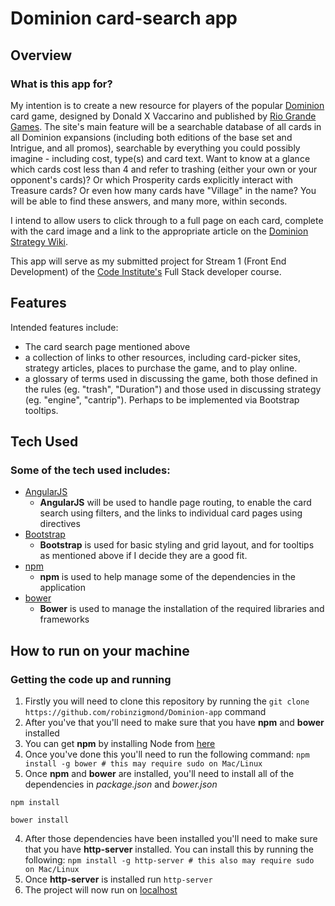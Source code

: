 # Dominion card-search app

## Overview

### What is this app for?
My intention is to create a new resource for players of the popular [Dominion](https://boardgamegeek.com/boardgame/36218/dominion) card game, designed by Donald X Vaccarino and published by [Rio Grande Games](http://riograndegames.com/). The site's main feature will be a searchable database of all cards in all Dominion expansions (including both editions of the base set and Intrigue, and all promos), searchable by everything you could possibly imagine - including cost, type(s) and card text. Want to know at a glance which cards cost less than 4 and refer to trashing (either your own or your opponent's cards)? Or which Prosperity cards explicitly interact with Treasure cards? Or even how many cards have "Village" in the name? You will be able to find these answers, and many more, within seconds.

I intend to allow users to click through to a full page on each card, complete with the card image and a link to the appropriate article on the [Dominion Strategy Wiki](http://wiki.dominionstrategy.com/index.php/Main_Page).

This app will serve as my submitted project for Stream 1 (Front End Development) of the [Code Institute's](https://www.codeinstitute.net/) Full Stack developer course.

## Features
Intended features include:
- The card search page mentioned above
- a collection of links to other resources, including card-picker sites, strategy articles, places to purchase the game, and to play online.
- a glossary of terms used in discussing the game, both those defined in the rules (eg. "trash", "Duration") and those used in discussing strategy (eg. "engine", "cantrip"). Perhaps to be implemented via Bootstrap tooltips.

## Tech Used

### Some of the tech used includes:
- [AngularJS](https://angularjs.org/)
    - **AngularJS** will be used to handle page routing, to enable the card search using filters, and the links to individual card pages using directives
- [Bootstrap](http://getbootstrap.com/)
    - **Bootstrap** is used for basic styling and grid layout, and for tooltips as mentioned above if I decide they are a good fit.
- [npm](https://www.npmjs.com/)
    - **npm** is used to help manage some of the dependencies in the application
- [bower](https://bower.io/)
    - **Bower** is used to manage the installation of the required libraries and frameworks


## How to run on your machine

### Getting the code up and running
1. Firstly you will need to clone this repository by running the ```git clone https://github.com/robinzigmond/Dominion-app``` command
2. After you've that you'll need to make sure that you have **npm** and **bower** installed
  1. You can get **npm** by installing Node from [here](https://nodejs.org/en/)
  2. Once you've done this you'll need to run the following command:
     `npm install -g bower # this may require sudo on Mac/Linux`
3. Once **npm** and **bower** are installed, you'll need to install all of the dependencies in *package.json* and *bower.json*
  ```
  npm install
 
  bower install
  ```
4. After those dependencies have been installed you'll need to make sure that you have **http-server** installed. You can install this by running the following: ```npm install -g http-server # this also may require sudo on Mac/Linux```
5. Once **http-server** is installed run ```http-server```
6. The project will now run on [localhost](http://127.0.0.1:8080)
